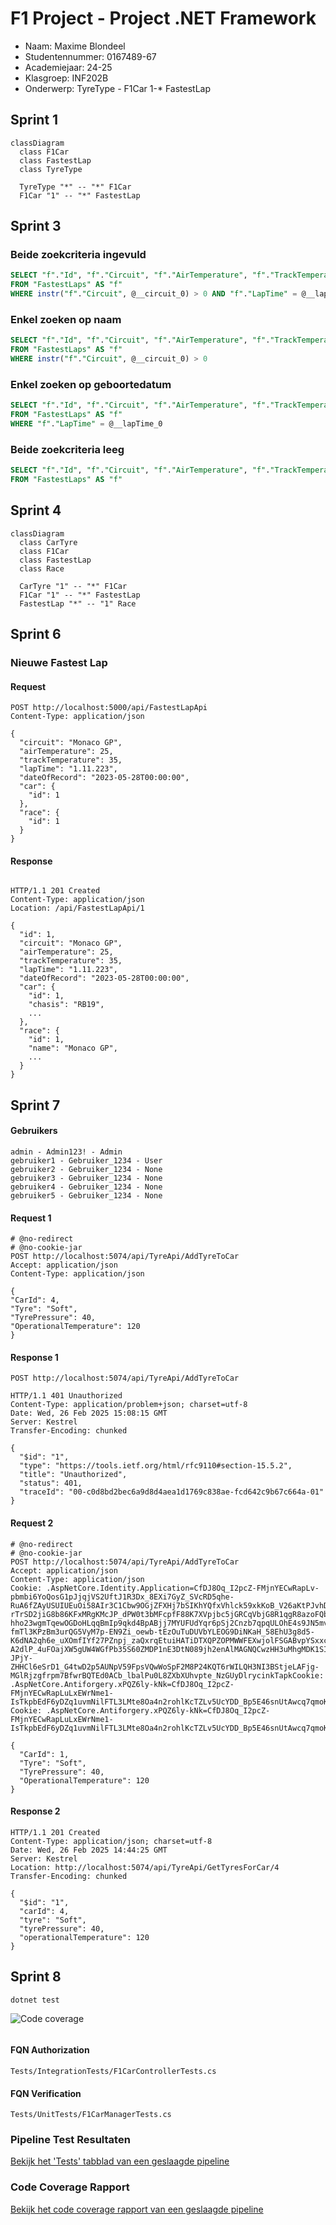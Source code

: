 ﻿# F1 Project - Project .NET Framework

* Naam: Maxime Blondeel
* Studentennummer: 0167489-67
* Academiejaar: 24-25
* Klasgroep: INF202B
* Onderwerp: TyreType *-* F1Car 1-* FastestLap
## Sprint 1

```mermaid
classDiagram
  class F1Car
  class FastestLap
  class TyreType

  TyreType "*" -- "*" F1Car
  F1Car "1" -- "*" FastestLap
```
## Sprint 3

### Beide zoekcriteria ingevuld
```sql
SELECT "f"."Id", "f"."Circuit", "f"."AirTemperature", "f"."TrackTemperature", "f"."LapTime", "f"."DateOfRecord"
FROM "FastestLaps" AS "f"
WHERE instr("f"."Circuit", @__circuit_0) > 0 AND "f"."LapTime" = @__lapTime_1
```

### Enkel zoeken op naam
```sql
SELECT "f"."Id", "f"."Circuit", "f"."AirTemperature", "f"."TrackTemperature", "f"."LapTime", "f"."DateOfRecord"
FROM "FastestLaps" AS "f"
WHERE instr("f"."Circuit", @__circuit_0) > 0
```

### Enkel zoeken op geboortedatum
```sql
SELECT "f"."Id", "f"."Circuit", "f"."AirTemperature", "f"."TrackTemperature", "f"."LapTime", "f"."DateOfRecord"
FROM "FastestLaps" AS "f"
WHERE "f"."LapTime" = @__lapTime_0
```

### Beide zoekcriteria leeg
```sql
SELECT "f"."Id", "f"."Circuit", "f"."AirTemperature", "f"."TrackTemperature", "f"."LapTime", "f"."DateOfRecord"
FROM "FastestLaps" AS "f"
```

## Sprint 4

```mermaid
classDiagram
  class CarTyre
  class F1Car
  class FastestLap
  class Race

  CarTyre "1" -- "*" F1Car
  F1Car "1" -- "*" FastestLap
  FastestLap "*" -- "1" Race

```

## Sprint 6

### Nieuwe Fastest Lap

#### Request

```http request
POST http://localhost:5000/api/FastestLapApi
Content-Type: application/json

{
  "circuit": "Monaco GP",
  "airTemperature": 25,
  "trackTemperature": 35,
  "lapTime": "1.11.223",
  "dateOfRecord": "2023-05-28T00:00:00",
  "car": {
    "id": 1
  },
  "race": {
    "id": 1
  }
}
```
#### Response

```http response

HTTP/1.1 201 Created
Content-Type: application/json
Location: /api/FastestLapApi/1

{
  "id": 1,
  "circuit": "Monaco GP",
  "airTemperature": 25,
  "trackTemperature": 35,
  "lapTime": "1.11.223",
  "dateOfRecord": "2023-05-28T00:00:00",
  "car": {
    "id": 1,
    "chasis": "RB19",
    ...
  },
  "race": {
    "id": 1,
    "name": "Monaco GP",
    ...
  }
}
```

## Sprint 7

#### Gebruikers
```
admin - Admin123! - Admin
gebruiker1 - Gebruiker_1234 - User
gebruiker2 - Gebruiker_1234 - None
gebruiker3 - Gebruiker_1234 - None
gebruiker4 - Gebruiker_1234 - None
gebruiker5 - Gebruiker_1234 - None
```
#### Request 1

```
# @no-redirect
# @no-cookie-jar
POST http://localhost:5074/api/TyreApi/AddTyreToCar
Accept: application/json
Content-Type: application/json

{
"CarId": 4,
"Tyre": "Soft",
"TyrePressure": 40,
"OperationalTemperature": 120
}
```
#### Response 1

```
POST http://localhost:5074/api/TyreApi/AddTyreToCar

HTTP/1.1 401 Unauthorized
Content-Type: application/problem+json; charset=utf-8
Date: Wed, 26 Feb 2025 15:08:15 GMT
Server: Kestrel
Transfer-Encoding: chunked

{
  "$id": "1",
  "type": "https://tools.ietf.org/html/rfc9110#section-15.5.2",
  "title": "Unauthorized",
  "status": 401,
  "traceId": "00-c0d8bd2bec6a9d8d4aea1d1769c838ae-fcd642c9b67c664a-01"
}
```
#### Request 2

```
# @no-redirect
# @no-cookie-jar
POST http://localhost:5074/api/TyreApi/AddTyreToCar
Accept: application/json
Content-Type: application/json
Cookie: .AspNetCore.Identity.Application=CfDJ8Oq_I2pcZ-FMjnYECwRapLv-pbmbi6YoQosG1pJjqjVS2UftJ1R3Dx_8EXi7GyZ_SVcRD5qhe-RuA6fZAyUSUIUEuOi58AIr3C1Cbw9OGjZFXHj7bSIKhYQfxVhlck59xkKoB_V26aKtPJvhDHEDfeELGM2ix0_5yf-rTrSD2jiG8b86KFxMRgKMcJP_dPW0t3bMFcpfF88K7XVpjbc5jGRCqVbjG8R1qgR8azoFQbqbTEXEQakXZ29eFeG8E5Rw9MFXbILXIyl-hho23wgmTqewOGDoHLqqBmIp9qkd4BpABjj7MYUFUdYqr6pSj2Cnzb7qpqULOhE4s9JN5mvvgm91bDIC56kTU4sMjXnDD6xJubOjLtoMsuxtCuQD6O-fmTl3KPzBm3urQG5VyM7p-EN9Zi_oewb-tEzOuTuDUVbYLEOG9DiNKaH_58EhU3g8d5-K6dNA2qh6e_uXOmfIYf27PZnpj_zaQxrqEtuiHATiDTXQPZOPMWWFEXwjolFSGABvpYSxxcL9OvMIMMOctYfg8vRZIdyDMGG7Ew8gHe56KZK0SWZfhmcqxuhhAly_us7v19GFt2qJMmG8uNm8wjzdKc5Zp4c52sLOFBBjVUzWbRM9-A2dlP_4uFOajXW5gUW4WGfPb35S60ZMDP1nE3DtN089jh2enAlMAGNQCwzHH3uMhgMDK1SIlf8fXxlqSdPJvkpA9LUm6-JPjY-ZHHCl6eSrD1_G4twD2p5AUNpV59FpsVQwWoSpF2M8P24KQT6rWILQH3NI3BStjeLAFjg-MGlRjzgfrpm7BfwrBQTEd0ACb_lbalPu0L8ZXbXUhvpte_NzGUyDlrycinkTapkCookie: .AspNetCore.Antiforgery.xPQZ6ly-kNk=CfDJ8Oq_I2pcZ-FMjnYECwRapLuLxEWrNme1-IsTkpbEdF6yDZq1uvmNilFTL3LMte8Oa4n2rohlKcTZLv5UcYDD_Bp5E46snUtAwcq7qmoKm0QlIGvUAX6El8jrsIRhglFQZTDlpdCD9pBnTyk0YKCBzJk
Cookie: .AspNetCore.Antiforgery.xPQZ6ly-kNk=CfDJ8Oq_I2pcZ-FMjnYECwRapLuLxEWrNme1-IsTkpbEdF6yDZq1uvmNilFTL3LMte8Oa4n2rohlKcTZLv5UcYDD_Bp5E46snUtAwcq7qmoKm0QlIGvUAX6El8jrsIRhglFQZTDlpdCD9pBnTyk0YKCBzJk

{
  "CarId": 1,
  "Tyre": "Soft",
  "TyrePressure": 40,
  "OperationalTemperature": 120
}
```
#### Response 2

```
HTTP/1.1 201 Created
Content-Type: application/json; charset=utf-8
Date: Wed, 26 Feb 2025 14:44:25 GMT
Server: Kestrel
Location: http://localhost:5074/api/TyreApi/GetTyresForCar/4
Transfer-Encoding: chunked

{
  "$id": "1",
  "carId": 4,
  "tyre": "Soft",
  "tyrePressure": 40,
  "operationalTemperature": 120
}
```
## Sprint 8
```shell
dotnet test
```
![Code coverage](Coverage.png)
```
```
#### FQN Authorization
```
Tests/IntegrationTests/F1CarControllerTests.cs
```
#### FQN Verification
```
Tests/UnitTests/F1CarManagerTests.cs
```
### Pipeline Test Resultaten

[Bekijk het 'Tests' tabblad van een geslaagde pipeline](https://gitlab.com/kdg-ti/programmeren-2-dotnet/24-25/inf202/projects/maxime.blondeel/-/pipelines)

### Code Coverage Rapport
[Bekijk het code coverage rapport van een geslaagde pipeline](https://gitlab.com/kdg-ti/programmeren-2-dotnet/24-25/inf202/projects/maxime.blondeel/-/tree/main/Tests/coverage_report?ref_type=heads)
